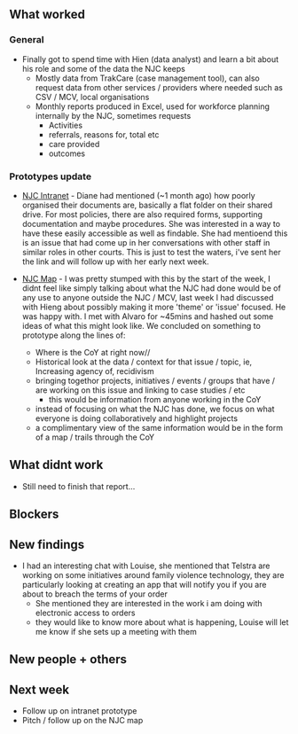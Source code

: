 ## What worked
### General
* Finally got to spend time with Hien (data analyst) and learn a bit about his role and some of the data the NJC keeps
  - Mostly data from TrakCare (case management tool), can also request data from other services / providers where needed such as CSV / MCV, local organisations
  - Monthly reports produced in Excel, used for workforce planning internally by the NJC, sometimes requests
    - Activities
    - referrals, reasons for, total etc
    - care provided
    - outcomes


### Prototypes update
* [NJC Intranet](http://njc-intranet.herokuapp.com) - Diane had mentioned (~1 month ago) how poorly organised their documents are, basically a flat folder on their shared drive. For most policies, there are also required forms, supporting documentation and maybe procedures. She was interested in a way to have these easily accessible as well as findable. She had mentioend this is an issue that had come up in her conversations with other staff in similar roles in other courts. This is just to test the waters, i've sent her the link and will follow up with her early next week.

* [NJC Map]() - I was pretty stumped with this by the start of the week, I didnt feel like simply talking about what the NJC had done would be of any use to anyone outside the NJC / MCV, last week I had discussed with Hieng about possibly making it more 'theme' or 'issue' focused. He was happy with. I met with Alvaro for ~45mins and hashed out some ideas of what this might look like. We concluded on something to prototype along the lines of:
  - Where is the CoY at right now//
  - Historical look at the data / context for that issue / topic, ie, Increasing agency of, recidivism
  - bringing togethor projects, initiatives / events / groups that have / are working on this issue and linking to case studies / etc
    - this would be information from anyone working in the CoY
  - instead of focusing on what the NJC has done, we focus on what everyone is doing collaboratively and highlight projects
  - a complimentary view of the same information would be in the form of a map / trails through the CoY

## What didnt work
* Still need to finish that report...

## Blockers

## New findings
* I had an interesting chat with Louise, she mentioned that Telstra are working on some initiatives around family violence technology, they are particularly looking at creating an app that will notify you if you are about to breach the terms of your order
  - She mentioned they are interested in the work i am doing with electronic access to orders
  - they would like to know more about what is happening, Louise will let me know if she sets up a meeting with them

## New people + others

## Next week
* Follow up on intranet prototype
* Pitch / follow up on the NJC map
